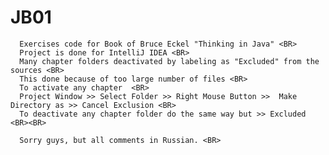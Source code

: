 # JB01
      Exercises code for Book of Bruce Eckel "Thinking in Java" <BR>
      Project is done for IntelliJ IDEA <BR>
      Many chapter folders deactivated by labeling as "Excluded" from the sources <BR>
      This done because of too large number of files <BR>
      To activate any chapter  <BR>
      Project Window >> Select Folder >> Right Mouse Button >>  Make Directory as >> Cancel Exclusion <BR>
      To deactivate any chapter folder do the same way but >> Excluded <BR><BR>
       
      Sorry guys, but all comments in Russian. <BR>

